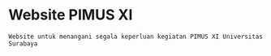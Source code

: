 # Website PIMUS XI

    Website untuk menangani segala keperluan kegiatan PIMUS XI Universitas Surabaya
